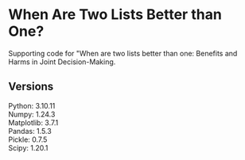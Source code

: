 # When Are Two Lists Better than One?
Supporting code for "When are two lists better than one: Benefits and Harms in Joint Decision-Making. 


## Versions
Python: 3.10.11  
Numpy: 1.24.3  
Matplotlib: 3.7.1  
Pandas: 1.5.3  
Pickle: 0.7.5  
Scipy: 1.20.1  
